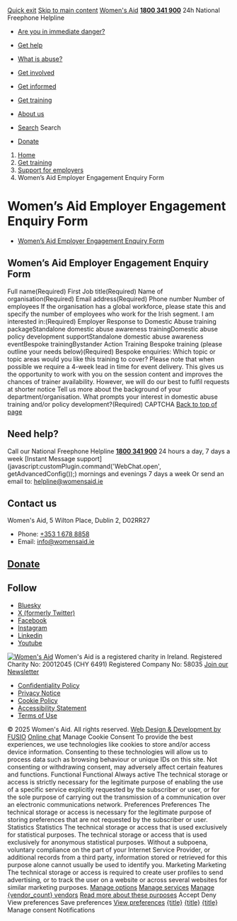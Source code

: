 [Quick exit](https://www.womensaid.ie/get-training/support-for-employers/womens-aid-employer-engagement-enquiry-form/#exit)
[Skip to main content](https://www.womensaid.ie/get-training/support-for-employers/womens-aid-employer-engagement-enquiry-form/#pagecontent "Skip to main content")
[Women's Aid](https://www.womensaid.ie/)
**[1800 341 900](tel:1800341900)** 24h National Freephone Helpline
  * [Are you in immediate danger?](https://www.womensaid.ie/are-you-in-immediate-danger/)
  * [Get help](https://www.womensaid.ie/get-help/)
  * [What is abuse?](https://www.womensaid.ie/what-is-abuse/)
  * [Get involved](https://www.womensaid.ie/get-involved/)
  * [Get informed](https://www.womensaid.ie/get-informed/)
  * [Get training](https://www.womensaid.ie/get-training/)
  * [About us](https://www.womensaid.ie/about-us/)


  * [Search](https://www.womensaid.ie/get-training/support-for-employers/womens-aid-employer-engagement-enquiry-form/)
Search
  * [Donate](https://www.womensaid.ie/get-involved/donate/)


  1. [Home](https://www.womensaid.ie/)
  2. [Get training](https://www.womensaid.ie/get-training/)
  3. [Support for employers](https://www.womensaid.ie/get-training/support-for-employers/)
  4. Women’s Aid Employer Engagement Enquiry Form


# Women’s Aid Employer Engagement Enquiry Form
  * [Women’s Aid Employer Engagement Enquiry Form](https://www.womensaid.ie/get-training/support-for-employers/womens-aid-employer-engagement-enquiry-form/)


## Women’s Aid Employer Engagement Enquiry Form
Full name(Required)
First
Job title(Required)
Name of organisation(Required)
Email address(Required)
Phone number
Number of employees
If the organisation has a global workforce, please state this and specify the number of employees who work for the Irish segment.
I am interested in:(Required)
Employer Response to Domestic Abuse training packageStandalone domestic abuse awareness trainingDomestic abuse policy development supportStandalone domestic abuse awareness eventBespoke trainingBystander Action Training
Bespoke training (please outline your needs below)(Required)
Bespoke enquiries: Which topic or topic areas would you like this training to cover?
Please note that when possible we require a 4-week lead in time for event delivery. This gives us the opportunity to work with you on the session content and improves the chances of trainer availability. However, we will do our best to fulfil requests at shorter notice
Tell us more about the background of your department/organisation. What prompts your interest in domestic abuse training and/or policy development?(Required)
CAPTCHA
[Back to top of page](https://www.womensaid.ie/get-training/support-for-employers/womens-aid-employer-engagement-enquiry-form/#top)
## Need help?
Call our National Freephone Helpline **[1800 341 900](tel:1800341900)** 24 hours a day, 7 days a week 
[Instant Message support](javascript:customPlugin.command\('WebChat.open', getAdvancedConfig\(\)\);) mornings and evenings 7 days a week
Or send an email to: helpline@womensaid.ie
## Contact us
Women's Aid, 5 Wilton Place, Dublin 2, D02RR27
  * Phone: [+353 1 678 8858](tel:+35316788858)
  * Email: info@womensaid.ie


## [Donate](https://www.womensaid.ie/get-involved/donate/)
## Follow
  * [Bluesky](https://bsky.app/profile/womensaidireland.bsky.social)
  * [X (formerly Twitter)](https://x.com/Womens_Aid)
  * [Facebook](https://www.facebook.com/womensaid.ie)
  * [Instagram](https://www.instagram.com/womens.aid)
  * [Linkedin](https://www.linkedin.com/company/women's-aid/)
  * [Youtube](https://www.youtube.com/@womensaidireland)


[![Women's Aid](https://www.womensaid.ie/app/themes/womensaidsage9/resources/assets/img/womens-aid-logo-white.svg)](https://www.womensaid.ie/get-training/support-for-employers/womens-aid-employer-engagement-enquiry-form/)
Women's Aid is a registered charity in Ireland.
Registered Charity No: 20012045 (CHY 6491) Registered Company No: 58035
[Join our Newsletter](https://www.womensaid.ie/get-informed/news-events/newsletter/)
  * [Confidentiality Policy](https://www.womensaid.ie/about-us/compliance/confidentiality-policy/)
  * [Privacy Notice](https://www.womensaid.ie/about-us/compliance/privacy-notice/)
  * [Cookie Policy](https://www.womensaid.ie/about-us/compliance/cookie-policy/)
  * [Accessibility Statement](https://www.womensaid.ie/about-us/compliance/accessibility-statement/)
  * [Terms of Use](https://www.womensaid.ie/about-us/compliance/terms-of-use/)


© 2025 Women's Aid. All rights reserved. [Web Design & Development by FUSIO](https://www.fusio.net/?utm_source=WomensAid&utm_medium=Website&utm_campaign=ClientLinks)
[Online chat](https://www.womensaid.ie/get-training/support-for-employers/womens-aid-employer-engagement-enquiry-form/#chat)
Manage Cookie Consent
To provide the best experiences, we use technologies like cookies to store and/or access device information. Consenting to these technologies will allow us to process data such as browsing behaviour or unique IDs on this site. Not consenting or withdrawing consent, may adversely affect certain features and functions.
Functional Functional Always active 
The technical storage or access is strictly necessary for the legitimate purpose of enabling the use of a specific service explicitly requested by the subscriber or user, or for the sole purpose of carrying out the transmission of a communication over an electronic communications network.
Preferences Preferences
The technical storage or access is necessary for the legitimate purpose of storing preferences that are not requested by the subscriber or user.
Statistics Statistics
The technical storage or access that is used exclusively for statistical purposes. The technical storage or access that is used exclusively for anonymous statistical purposes. Without a subpoena, voluntary compliance on the part of your Internet Service Provider, or additional records from a third party, information stored or retrieved for this purpose alone cannot usually be used to identify you.
Marketing Marketing
The technical storage or access is required to create user profiles to send advertising, or to track the user on a website or across several websites for similar marketing purposes.
[Manage options](https://www.womensaid.ie/get-training/support-for-employers/womens-aid-employer-engagement-enquiry-form/) [Manage services](https://www.womensaid.ie/get-training/support-for-employers/womens-aid-employer-engagement-enquiry-form/) [Manage {vendor_count} vendors](https://www.womensaid.ie/get-training/support-for-employers/womens-aid-employer-engagement-enquiry-form/) [Read more about these purposes](https://cookiedatabase.org/tcf/purposes/)
Accept Deny View preferences Save preferences [View preferences](https://www.womensaid.ie/get-training/support-for-employers/womens-aid-employer-engagement-enquiry-form/)
[{title}](https://www.womensaid.ie/get-training/support-for-employers/womens-aid-employer-engagement-enquiry-form/) [{title}](https://www.womensaid.ie/get-training/support-for-employers/womens-aid-employer-engagement-enquiry-form/) [{title}](https://www.womensaid.ie/get-training/support-for-employers/womens-aid-employer-engagement-enquiry-form/)
Manage consent
Notifications
